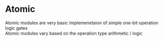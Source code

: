 # Atomic
Atomic modules are very basic implemenetaion of simple one-bit operation logic gates  
Atomic modules vary based on the operation type arithmetic / logic
